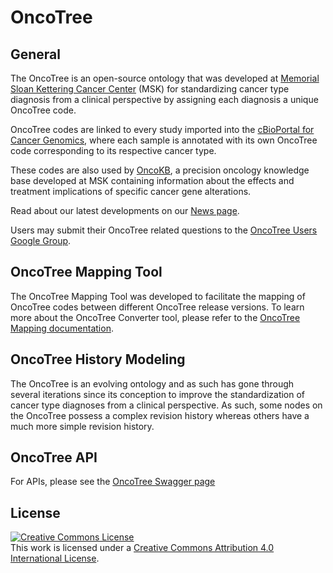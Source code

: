 # OncoTree

## General

The OncoTree is an open-source ontology that was developed at [Memorial Sloan Kettering Cancer Center](https://www.mskcc.org/) (MSK) for standardizing cancer type diagnosis from a clinical perspective by assigning each diagnosis a unique OncoTree code.

OncoTree codes are linked to every study imported into the [cBioPortal for Cancer Genomics](https://www.cbioportal.org/), where each sample is annotated with its own OncoTree code corresponding to its respective cancer type.

These codes are also used by [OncoKB](http://oncokb.org/), a precision oncology knowledge base developed at MSK containing information about the effects and treatment implications of specific cancer gene alterations.


Read about our latest developments on our [News page](/docs/News.md).

Users may submit their OncoTree related questions to the [OncoTree Users Google Group](https://groups.google.com/forum/#!forum/oncotree-users).

## OncoTree Mapping Tool

The OncoTree Mapping Tool was developed to facilitate the mapping of OncoTree codes between different OncoTree release versions. To learn more about the OncoTree Converter tool, please refer to the [OncoTree Mapping documentation](/docs/OncoTree-Mapping-Tool.md).

## OncoTree History Modeling
The OncoTree is an evolving ontology and as such has gone through several iterations since its conception to improve the standardization of cancer type diagnoses from a clinical perspective. As such, some nodes on the OncoTree possess a complex revision history whereas others have a much more simple revision history.

## OncoTree API

For APIs, please see the [OncoTree Swagger page](http://oncotree.mskcc.org/#/home?tab=api)


## License
<a rel="license" href="http://creativecommons.org/licenses/by/4.0/"><img alt="Creative Commons License" style="border-width:0" src="https://i.creativecommons.org/l/by/4.0/88x31.png" /></a><br />This work is licensed under a <a rel="license" href="http://creativecommons.org/licenses/by/4.0/">Creative Commons Attribution 4.0 International License</a>.
